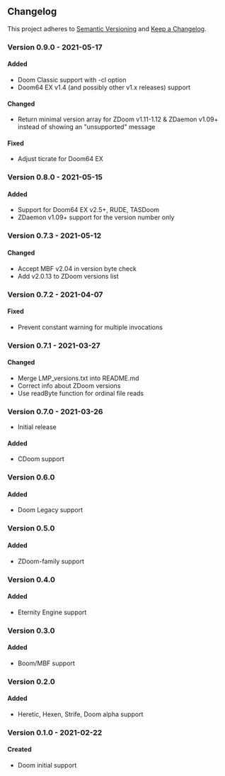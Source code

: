 ## Changelog

This project adheres to [Semantic Versioning](https://semver.org/) and [Keep a Changelog](https://keepachangelog.com/).

### Version 0.9.0 - 2021-05-17

#### Added
* Doom Classic support with -cl option
* Doom64 EX v1.4 (and possibly other v1.x releases) support

#### Changed
* Return minimal version array for ZDoom v1.11-1.12 & ZDaemon v1.09+ instead of showing an "unsupported" message

#### Fixed
* Adjust ticrate for Doom64 EX

### Version 0.8.0 - 2021-05-15

#### Added
* Support for Doom64 EX v2.5+, RUDE, TASDoom 
* ZDaemon v1.09+ support for the version number only

### Version 0.7.3 - 2021-05-12

#### Changed
* Accept MBF v2.04 in version byte check
* Add v2.0.13 to ZDoom versions list

### Version 0.7.2 - 2021-04-07

#### Fixed
* Prevent constant warning for multiple invocations

### Version 0.7.1 - 2021-03-27

#### Changed
* Merge LMP_versions.txt into README.md
* Correct info about ZDoom versions
* Use readByte function for ordinal file reads

### Version 0.7.0 - 2021-03-26

* Initial release

#### Added
* CDoom support

### Version 0.6.0

#### Added
* Doom Legacy support

### Version 0.5.0

#### Added
* ZDoom-family support

### Version 0.4.0

#### Added
* Eternity Engine support

### Version 0.3.0

#### Added
* Boom/MBF support

### Version 0.2.0

#### Added
* Heretic, Hexen, Strife, Doom alpha support

### Version 0.1.0 - 2021-02-22

#### Created
* Doom initial support

